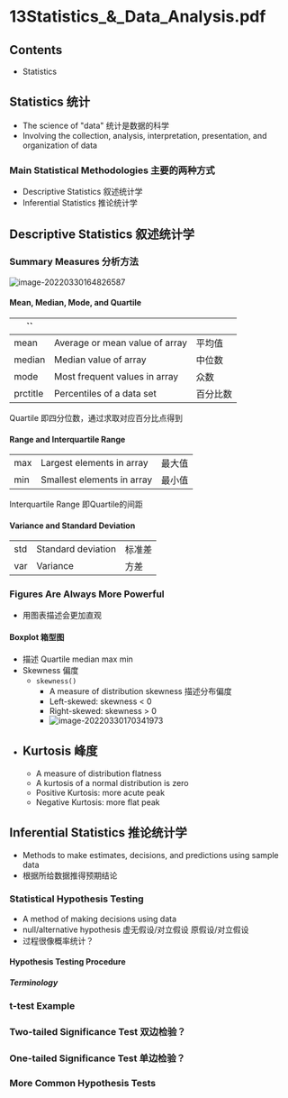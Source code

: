 # 13Statistics_&_Data_Analysis.pdf
## Contents
- Statistics

## Statistics  统计
- The science of "data"  统计是数据的科学
- Involving the collection, analysis, interpretation, presentation, and organization of data

### Main Statistical Methodologies  主要的两种方式

- Descriptive  Statistics  叙述统计学
- Inferential  Statistics  推论统计学

## Descriptive  Statistics  叙述统计学

### Summary Measures  分析方法

![image-20220330164826587](C:\Users\25408\AppData\Roaming\Typora\typora-user-images\image-20220330164826587.png)

#### Mean, Median, Mode, and Quartile

| ``       |                                |          |
| -------- | ------------------------------ | -------- |
| mean     | Average or mean value of array | 平均值   |
| median   | Median value of array          | 中位数   |
| mode     | Most frequent values in array  | 众数     |
| prctitle | Percentiles of a data set      | 百分比数 |

Quartile  即四分位数，通过求取对应百分比点得到

#### Range and Interquartile Range

|      |                            |        |
| ---- | -------------------------- | ------ |
| max  | Largest elements in array  | 最大值 |
| min  | Smallest elements in array | 最小值 |

Interquartile Range  即Quartile的间距

#### Variance and Standard Deviation

|      |                    |        |
| ---- | ------------------ | ------ |
| std  | Standard deviation | 标准差 |
| var  | Variance           | 方差   |

### Figures Are Always More Powerful

- 用图表描述会更加直观

#### Boxplot  箱型图

- 描述 Quartile median max min
- Skewness  偏度
  - `skewness()`
    - A measure of distribution skewness  描述分布偏度
    - Left-skewed: skewness < 0
    - Right-skewed: skewness > 0
    - ![image-20220330170341973](C:\Users\25408\AppData\Roaming\Typora\typora-user-images\image-20220330170341973.png)
- Kurtosis  峰度
  - 
  - A measure of distribution flatness
  - A kurtosis of a normal distribution is zero
  - Positive Kurtosis: more acute peak
  - Negative Kurtosis: more flat peak

## Inferential  Statistics  推论统计学

- Methods to make estimates, decisions, and  predictions using sample  data
- 根据所给数据推得预期结论

### Statistical Hypothesis Testing  

- A method of making decisions using data
- null/alternative hypothesis  虚无假设/对立假设   原假设/对立假设
- 过程很像概率统计？

#### Hypothesis Testing Procedure

##### Terminology

### t-test Example

### Two-tailed Significance Test  双边检验？

### One-tailed Significance Test  单边检验？

### More Common Hypothesis Tests
